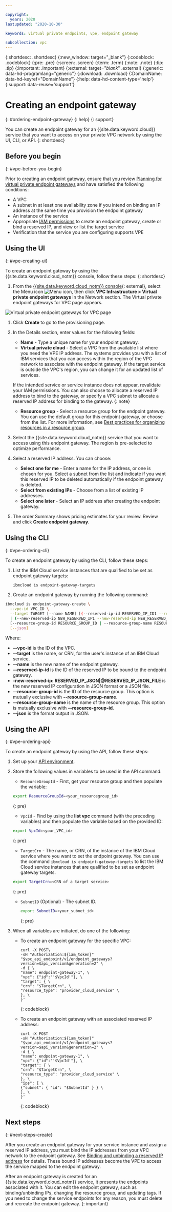 ```yaml
---

copyright:
  years: 2020
lastupdated: "2020-10-30"

keywords: virtual private endpoints, vpe, endpoint gateway

subcollection: vpc
---
```


{:shortdesc: .shortdesc}
{:new_window: target="_blank"}
{:codeblock: .codeblock}
{:pre: .pre}
{:screen: .screen}
{:term: .term}
{:note: .note}
{:tip: .tip}
{:important: .important}
{:external: target="_blank_" .external}
{:generic: data-hd-programlang="generic"}
{:download: .download}
{:DomainName: data-hd-keyref="DomainName"}
{:help: data-hd-content-type='help'}
{:support: data-reuse='support'}

# Creating an endpoint gateway
{: #ordering-endpoint-gateway}
{: help}
{: support}

You can create an endpoint gateway for an {{site.data.keyword.cloud}} service that you want to access on your private VPC network by using the UI, CLI, or API.
{: shortdesc}

## Before you begin
{: #vpe-before-you-begin}

Prior to creating an endpoint gateway, ensure that you review [Planning for virtual private endpoint gateways](/docs/vpc?topic=vpc-planning-considerations) and have satisfied the following conditions:

  * A VPC
  * A subnet in at least one availability zone if you intend on binding an IP address at the same time you provision the endpoint gateway
  * An instance of the service
  * Appropriate [IAM permissions](/docs/vpc?topic=vpc-vpe-iam) to create an endpoint gateway, create or bind a reserved IP, and view or list the target service
  * Verification that the service you are configuring supports VPE 

## Using the UI
{: #vpe-creating-ui}

To create an endpoint gateway by using the {{site.data.keyword.cloud_notm}} console, follow these steps:
{: shortdesc}

1. From the [{{site.data.keyword.cloud_notm}} console](https://{DomainName}/vpc-ext){: external}, select the Menu icon ![Menu icon](/images/menu_icon.png), then click **VPC Infrastructure > Virtual private endpoint gateways** in the Network section. The Virtual private endpoint gateways for VPC page appears.

  ![Virtual private endpoint gateways for VPC page](./images/vpe-dashboard.png "Virtual private endpoint gateways for VPC page")

1. Click **Create** to go to the provisioning page.
1. In the Details section, enter values for the following fields:

   * **Name** - Type a unique name for your endpoint gateway.
   * **Virtual private cloud** - Select a VPC from the available list where you need the VPE IP address. The systems provides you with a list of IBM services that you can access within the region of the VPC network to associate with the endpoint gateway. If the target service is outside the VPC's region, you can change it for an updated list of services.

    If the intended service or service instance does not appear, revalidate your IAM permissions. You can also choose to allocate a reserved IP address to bind to the gateway, or specify a VPC subnet to allocate a reserved IP address for binding to the gateway.
    {: note}

   * **Resource group** - Select a resource group for the endpoint gateway. You can use the default group for this endpoint gateway, or choose from the list. For more information, see [Best practices for organizing resources in a resource group](/docs/account?topic=account-account_setup).

1. Select the {{site.data.keyword.cloud_notm}} service that you want to access using this endpoint gateway. The region is pre-selected to optimize performance.
1. Select a reserved IP address. You can choose:

   * **Select one for me** - Enter a name for the IP address, or one is chosen for you. Select a subnet from the list and indicate if you want this reserved IP to be deleted automatically if the endpoint gateway is deleted.
   * **Select from existing IPs** - Choose from a list of existing IP addresses.
   * **Select one later** - Select an IP address after creating the endpoint gateway.

1. The order Summary shows pricing estimates for your review. Review and click **Create endpoint gateway**.

## Using the CLI
{: #vpe-ordering-cli}

To create an endpoint gateway by using the CLI, follow these steps:

1. List the IBM Cloud service instances that are qualified to be set as endpoint gateway targets:

   ```sh
   ibmcloud is endpoint-gateway-targets
   ```

1. Create an endpoint gateway by running the following command:

  ```sh
  ibmcloud is endpoint-gateway-create \
    --vpc-id VPC_ID \
    --target TARGET [--name NAME] [(--reserved-ip-id RESERVED_IP_ID1 --reserved-ip-id RESERVED_IP_ID2 ...) \
    | (--new-reserved-ip NEW_RESERVED_IP1 --new-reserved-ip NEW_RESERVED_IP2 ...)] \
    [--resource-group-id RESOURCE_GROUP_ID | --resource-group-name RESOURCE_GROUP_NAME] \
    [--json]  
  ```

Where:

* **--vpc-id** is the ID of the VPC.
* **--target** is the name, or CRN, for the user's instance of an IBM Cloud service.
* **--name** is the new name of the endpoint gateway.
* **--reserved-ip-id** is the ID of the reserved IP to be bound to the endpoint gateway.
* **-new-reserved-ip: RESERVED_IP_JSON|@RESERVED_IP_JSON_FILE** is the new reserved IP configuration in JSON format or a JSON file.
* **--resource-group-id** is the ID of the resource group. This option is mutually exclusive with **--resource-group-name**.
* **--resource-group-name** is the name of the resource group. This option is mutually exclusive with **--resource-group-id**.
* **--json** is the format output in JSON.

## Using the API
{: #vpe-ordering-api}

To create an endpoint gateway by using the API, follow these steps:

1. Set up your [API environment](/docs/vpc?topic=vpc-set-up-environment#api-prerequisites-setup).
1. Store the following values in variables to be used in the API command:

   * `ResourceGroupId` - First, get your resource group and then populate the variable:

    ```sh
    export ResourceGroupId=<your_resourcegroup_id>
    ```
    {: pre}

   * `VpcId` - Find by using the **list vpc** command (with the preceding variables) and then populate the variable based on the provided ID:

    ```sh
    export VpcId=<your_VPC_id>
    ```
    {: pre}

   * `TargetCrn` - The name, or CRN, of the instance of the IBM Cloud service where you want to set the endpoint gateway. You can use the command `ibmcloud is endpoint-gateway-targets` to list the IBM Cloud service instances that are qualified to be set as endpoint gateway targets.

    ```sh
    export TargetCrn=<CRN of a target service>
    ```
    {: pre}

   * `SubnetID` (Optional) - The subnet ID.

     ```sh
     export SubnetID=<your_subnet_id>
     ```
     {: pre}

1. When all variables are initiated, do one of the following:

   * To create an endpoint gateway for the specific VPC:   

      ```
      curl -X POST\
      -sH "Authorization:${iam_token}"
      "$vpc_api_endpoint/v1/endpoint_gateways?version=$api_version&generation=2" \
      -d { \
      "name": endpoint-gateway-1", \
      "vpc": {"id":"'$VpcId'"}, \
      "target": { \
      "crn": "$TargetCrn", \
      "resource_type": "provider_cloud_service" \
      }, \
      }'
      ```
      {: codeblock}

   * To create an endpoint gateway with an associated reserved IP address:

      ```
      curl -X POST
      -sH "Authorization:${iam_token}"
      "$vpc_api_endpoint/v1/endpoint_gateways?version=$api_version&generation=2" \
      -d { \
      "name": endpoint-gateway-1", \
      "vpc": {"id":"'$VpcId'"}, \
      "target": { \
      "crn": "$TargetCrn", \
      "resource_type": "provider_cloud_service" \
      }, \
      "ips": [ \
      {"subnet": { "id": "$SubnetId" } } \
      ], \
      }'
      ```
      {: codeblock}
      
## Next steps
{: #next-steps-create}

After you create an endpoint gateway for your service instance and assign a reserved IP address, you must bind the IP addresses from your VPC network to the endpoint gateway. See [Binding and unbinding a reserved IP address](/docs/vpc?topic=vpc-bind-unbind-reserved-ip) for details. These bound IP addresses become the VPE to access the service mapped to the endpoint gateway.

After an endpoint gateway is created for an {{site.data.keyword.cloud_notm}} service, it presents the endpoints associated with it. You can edit the endpoint gateway, such as binding/unbinding IPs, changing the resource group, and updating tags. If you need to change the service endpoints for any reason, you must delete and recreate the endpoint gateway.
{: important}
